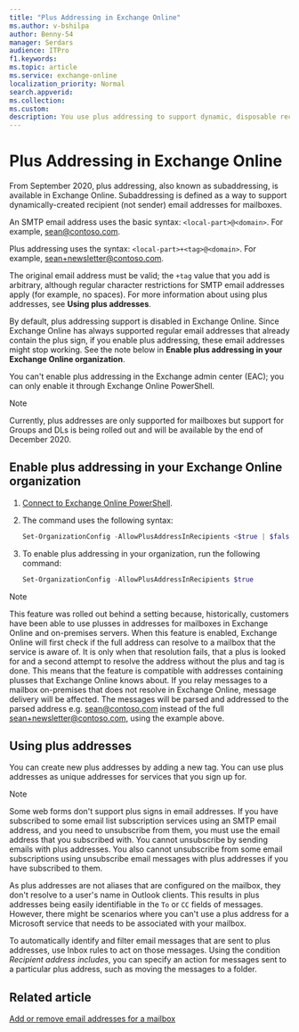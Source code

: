 ```yaml
---
title: "Plus Addressing in Exchange Online"
ms.author: v-bshilpa
author: Benny-54
manager: Serdars
audience: ITPro
f1.keywords:
ms.topic: article
ms.service: exchange-online
localization_priority: Normal
search.appverid:
ms.collection:
ms.custom:
description: You use plus addressing to support dynamic, disposable recipient (not sender) email addresses in your Exchange Online organization.
---
```


# Plus Addressing in Exchange Online

From September 2020, plus addressing, also known as subaddressing, is available in Exchange Online. Subaddressing is defined as a way to support dynamically-created recipient (not sender) email addresses for mailboxes.

An SMTP email address uses the basic syntax: `<local-part>@<domain>`. For example, sean@contoso.com. 

Plus addressing uses the syntax: `<local-part>+<tag>@<domain>`. For example, sean+newsletter@contoso.com. 

The original email address must be valid; the `+tag` value that you add is arbitrary, although regular character restrictions for SMTP email addresses apply (for example, no spaces). For more information about using plus addresses, see **Using plus addresses**.

By default, plus addressing support is disabled in Exchange Online. Since Exchange Online has always supported regular email addresses that already contain the plus sign, if you enable plus addressing, these email addresses might stop working. See the note below in **Enable plus addressing in your Exchange Online organization**.

You can't enable plus addressing in the Exchange admin center (EAC); you can only enable it through Exchange Online PowerShell. 

>[!NOTE]
> Currently, plus addresses are only supported for mailboxes but support for Groups and DLs is being rolled out and will be available by the end of December 2020. 

## Enable plus addressing in your Exchange Online organization

1. [Connect to Exchange Online PowerShell](https://docs.microsoft.com/powershell/exchange/connect-to-exchange-online-powershell?view=exchange-ps).

2. The command uses the following syntax:

   ```PowerShell
   Set-OrganizationConfig -AllowPlusAddressInRecipients <$true | $false>
   ```

3. To enable plus addressing in your organization, run the following command:

   ```PowerShell
   Set-OrganizationConfig -AllowPlusAddressInRecipients $true
   ```

> [!NOTE]
> This feature was rolled out behind a setting because, historically, customers have been able to use plusses in addresses for mailboxes in Exchange Online and on-premises servers. When this feature is enabled, Exchange Online will first check if the full address can resolve to a mailbox that the service is aware of. It is only when that resolution fails, that a plus is looked for and a second attempt to resolve the address without the plus and tag is done. This means that the feature is compatible with addresses containing plusses that Exchange Online knows about. If you relay messages to a mailbox on-premises that does not resolve in Exchange Online, message delivery will be affected. The messages will be parsed and addressed to the parsed address e.g. sean@contoso.com instead of the full sean+newsletter@contoso.com, using the example above.  

## Using plus addresses

You can create new plus addresses by adding a new tag. You can use plus addresses as unique addresses for services that you sign up for. 

> [!NOTE]
> Some web forms don't support plus signs in email addresses. If you have subscribed to some email list subscription services using an SMTP email address, and you need to unsubscribe from them, you must use the email address that you subscribed with. You cannot unsubscribe by sending emails with plus addresses. You also cannot unsubscribe from some email subscriptions using unsubscribe email messages with plus addresses if you have subscribed to them. 

As plus addresses are not aliases that are configured on the mailbox, they don't resolve to a user's name in Outlook clients. This results in plus addresses being easily identifiable in the `To` or `CC` fields of messages. However, there might be scenarios where you can't use a plus address for a Microsoft service that needs to be associated with your mailbox.

To automatically identify and filter email messages that are sent to plus addresses, use Inbox rules to act on those messages. Using the condition *Recipient address includes*, you can specify an action for messages sent to a particular plus address, such as moving the messages to a folder.

## Related article

[Add or remove email addresses for a mailbox](https://docs.microsoft.com/Exchange/recipients-in-exchange-online/manage-user-mailboxes/add-or-remove-email-addresses)
